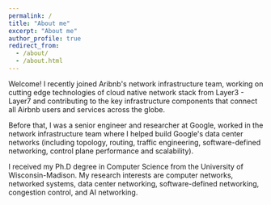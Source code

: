 ```yaml
---
permalink: /
title: "About me"
excerpt: "About me"
author_profile: true
redirect_from: 
  - /about/
  - /about.html
---
```


Welcome! I recently joined Aribnb's network infrastructure team, working on cutting edge technologies of cloud native network stack from Layer3 - Layer7 and contributing to the key infrastructure components that connect all Airbnb users and services across the globe. 

Before that, I was a senior engineer and researcher at Google, worked in the network infrastructure team where I helped build Google's data center networks (including topology, routing, traffic engineering, software-defined networking, control plane performance and scalability). 

I received my Ph.D degree in Computer Science from the University of Wisconsin-Madison. My research interests are computer networks, networked systems, data center networking, software-defined networking, congestion control, and AI networking.
